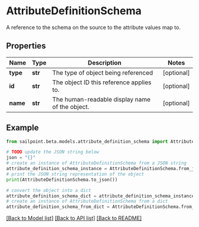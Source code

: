 # AttributeDefinitionSchema

A reference to the schema on the source to the attribute values map to.

## Properties

Name | Type | Description | Notes
------------ | ------------- | ------------- | -------------
**type** | **str** | The type of object being referenced | [optional] 
**id** | **str** | The object ID this reference applies to. | [optional] 
**name** | **str** | The human-readable display name of the object. | [optional] 

## Example

```python
from sailpoint.beta.models.attribute_definition_schema import AttributeDefinitionSchema

# TODO update the JSON string below
json = "{}"
# create an instance of AttributeDefinitionSchema from a JSON string
attribute_definition_schema_instance = AttributeDefinitionSchema.from_json(json)
# print the JSON string representation of the object
print(AttributeDefinitionSchema.to_json())

# convert the object into a dict
attribute_definition_schema_dict = attribute_definition_schema_instance.to_dict()
# create an instance of AttributeDefinitionSchema from a dict
attribute_definition_schema_from_dict = AttributeDefinitionSchema.from_dict(attribute_definition_schema_dict)
```
[[Back to Model list]](../README.md#documentation-for-models) [[Back to API list]](../README.md#documentation-for-api-endpoints) [[Back to README]](../README.md)


